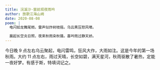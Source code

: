 ```yaml
---
title: 浣溪沙·窗前观夜雨吟
author: 放歌江海山阙
date: 2020-08-08
poem: |
  电闪如龙舞尾梢，雷声似炸树枝摇。乌云黑压怒风嚎。

  晨起长空炎日照，夜来秋雨染秋骚。喜吟雨过静天娇。
---
```


今日晚 9 点左右乌云聚起，电闪雷鸣，狂风大作，大雨如注。这是今年的第一场秋雨。大约 11 点左右，雨过天晴，长空如碧，满天星河，秋雨驱散了暑热，定能一夜好梦。有感于斯，特填词记之。
